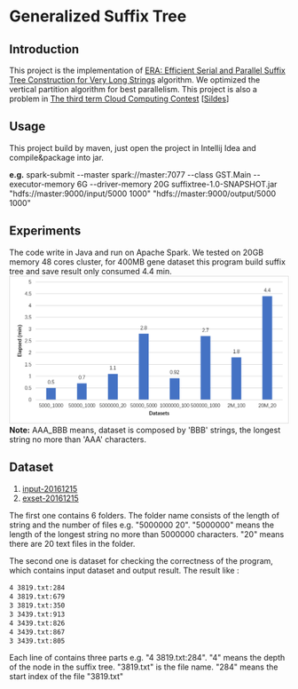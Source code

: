 # Generalized Suffix Tree
## Introduction
This project is the implementation of [ERA: Efficient Serial and Parallel Suffix Tree Construction for Very Long Strings](http://www.vldb.org/pvldb/vol5/p049_essammansour_vldb2012.pdf) algorithm.
We optimized the vertical partition algorithm for best parallelism.
This project is also a problem in [The third term Cloud Computing Contest](https://cloud.seu.edu.cn/contest/)
[[Sildes](https://github.com/pwrliang/GeneralizedSuffixTree/raw/master/docs/slides.pptx)]
## Usage
This project build by maven, just open the project in Intellij Idea and compile&package into jar.
 
**e.g.** spark-submit --master spark://master:7077 --class GST.Main --executor-memory 6G --driver-memory 20G suffixtree-1.0-SNAPSHOT.jar "hdfs://master:9000/input/5000 1000" "hdfs://master:9000/output/5000 1000"

## Experiments
The code write in Java and run on Apache Spark. We tested on 20GB memory 48 cores cluster, for 400MB gene dataset this program build suffix tree and save result only consumed 4.4 min. 
<img src="https://raw.githubusercontent.com/pwrliang/GeneralizedSuffixTree/master/docs/fig.png" alt="" /><br />
**Note:**
AAA_BBB means, dataset is composed by 'BBB' strings, the longest string no more than 'AAA' characters.

## Dataset

1. [input-20161215](https://pwrliang.com/share/g_suffix_tree/input-20161215.zip)
2. [exset-20161215](https://pwrliang.com/share/g_suffix_tree/exset-20161215.zip)

The first one contains 6 folders. The folder name consists of the length of string and the number of files e.g. "5000000 20". "5000000" means the length of the longest string no more than 5000000 characters. "20" means there are 20 text files in the folder.

The second one is dataset for checking the correctness of the program, which contains input dataset and output result. The result like :
```
4 3819.txt:284
4 3819.txt:679
3 3819.txt:350
3 3439.txt:913
4 3439.txt:826
4 3439.txt:867
3 3439.txt:805
```

Each line of contains three parts e.g. "4 3819.txt:284". "4" means the depth of the node in the suffix tree. "3819.txt" is the file name. "284" means the start index of the file "3819.txt"
